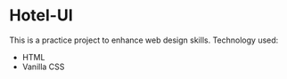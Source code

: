 # Hotel-UI

This is a practice project to enhance web design skills.
Technology used:
- HTML
- Vanilla CSS
